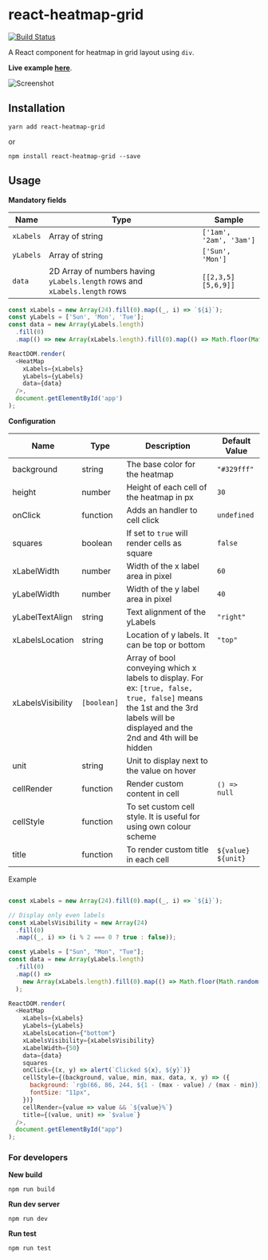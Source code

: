 # react-heatmap-grid

[![Build Status](https://travis-ci.org/arunghosh/react-heatmap-grid.svg?branch=master)](https://travis-ci.org/arunghosh/react-heatmap-grid)

A React component for heatmap in grid layout using `div`.

**Live example [here](https://codesandbox.io/s/r4rvwkl3yn)**.


![Screenshot](https://github.com/arunghosh/react-heatmap-grid/raw/master/docs/heatmap.png)



## Installation

```
yarn add react-heatmap-grid
```

or

```
npm install react-heatmap-grid --save
```


## Usage

**Mandatory fields**

|Name |Type|Sample|
|---|---|---|
|`xLabels`|Array of string|`['1am', '2am', '3am']`|
|`yLabels`|Array of string|`['Sun', 'Mon']`|
|`data`|2D Array of numbers having `yLabels.length` rows and `xLabels.length` rows|`[[2,3,5][5,6,9]]`|

```javascript
const xLabels = new Array(24).fill(0).map((_, i) => `${i}`);
const yLabels = ['Sun', 'Mon', 'Tue'];
const data = new Array(yLabels.length)
  .fill(0)
  .map(() => new Array(xLabels.length).fill(0).map(() => Math.floor(Math.random() * 100)));

ReactDOM.render(
  <HeatMap
    xLabels={xLabels}
    yLabels={yLabels}
    data={data}
  />,
  document.getElementById('app')
);
```


**Configuration**

|Name |Type|Description|Default Value|
|---|---|---|---|
|background|string|The base color for the heatmap|`"#329fff"`|
|height|number|Height of each cell of the heatmap in px|`30`|
|onClick|function|Adds an handler to cell click|`undefined`|
|squares|boolean|If set to `true` will render cells as square|`false`|
|xLabelWidth|number|Width of the x label area in pixel|`60`|
|yLabelWidth|number|Width of the y label area in pixel|`40`|
|yLabelTextAlign|string|Text alignment of the yLabels|`"right"`|
|xLabelsLocation|string|Location of y labels. It can be top or bottom|`"top"`|
|xLabelsVisibility|`[boolean]`|Array of bool conveying which x labels to display. For ex: `[true, false, true, false]` means the 1st and the 3rd labels will be displayed and the 2nd and 4th will be hidden||
|unit|string|Unit to display next to the value on hover||
|cellRender|function|Render custom content in cell|`() => null`|
|cellStyle|function|To set custom cell style. It is useful for using own colour scheme||
|title|function|To render custom title in each cell|`${value} ${unit}`|

Example
```javascript

const xLabels = new Array(24).fill(0).map((_, i) => `${i}`);

// Display only even labels
const xLabelsVisibility = new Array(24)
  .fill(0)
  .map((_, i) => (i % 2 === 0 ? true : false));

const yLabels = ["Sun", "Mon", "Tue"];
const data = new Array(yLabels.length)
  .fill(0)
  .map(() =>
    new Array(xLabels.length).fill(0).map(() => Math.floor(Math.random() * 100))
  );

ReactDOM.render(
  <HeatMap
    xLabels={xLabels}
    yLabels={yLabels}
    xLabelsLocation={"bottom"}
    xLabelsVisibility={xLabelsVisibility}
    xLabelWidth={50}
    data={data}
    squares
    onClick={(x, y) => alert(`Clicked ${x}, ${y}`)}
    cellStyle={(background, value, min, max, data, x, y) => ({
      background: `rgb(66, 86, 244, ${1 - (max - value) / (max - min)})`,
      fontSize: "11px",
    })}
    cellRender={value => value && `${value}%`}
    title={(value, unit) => `$value`}
  />,
  document.getElementById("app")
);
```

### For developers

**New build**
```
npm run build
```

**Run dev server**
```
npm run dev
```

**Run test**
```
npm run test
```
